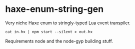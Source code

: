 # haxe-enum-string-gen

Very niche Haxe enum to stringly-typed Lua event transpiler.

```
cat in.hx | npm start --silent > out.hx
```

Requirements node and the node-gyp building stuff.
